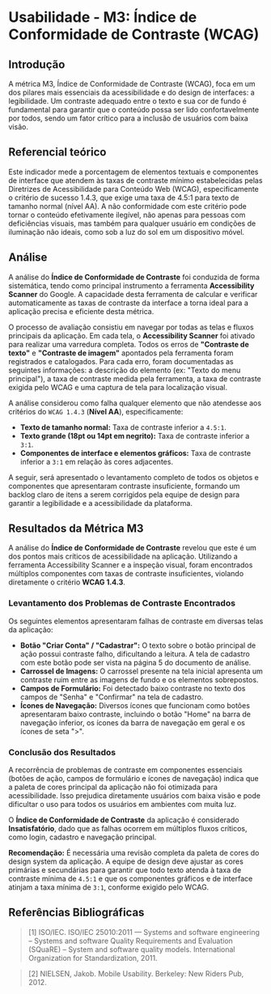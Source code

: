 # Usabilidade - M3: Índice de Conformidade de Contraste (WCAG)

## Introdução

  A métrica M3, Índice de Conformidade de Contraste (WCAG), foca em um dos pilares mais essenciais da acessibilidade e do design de 
  interfaces: a legibilidade. Um contraste adequado entre o texto e sua cor de fundo é fundamental para garantir que o conteúdo possa ser lido 
  confortavelmente por todos, sendo um fator crítico para a inclusão de usuários com baixa visão.

## Referencial teórico 

  Este indicador mede a porcentagem de elementos textuais e componentes de interface que atendem às taxas de contraste mínimo estabelecidas 
  pelas Diretrizes de Acessibilidade para Conteúdo Web (WCAG), especificamente o critério de sucesso 1.4.3, que exige uma taxa de 4.5:1 para 
  texto de tamanho normal (nível AA). A não conformidade com este critério pode tornar o conteúdo efetivamente ilegível, não apenas para 
  pessoas com deficiências visuais, mas também para qualquer usuário em condições de iluminação não ideais, como sob a luz do sol em um 
  dispositivo móvel.

## Análise

A análise do **Índice de Conformidade de Contraste** foi conduzida de forma sistemática, tendo como principal instrumento a ferramenta **Accessibility Scanner** do Google. A capacidade desta ferramenta de calcular e verificar automaticamente as taxas de contraste da interface a torna ideal para a aplicação precisa e eficiente desta métrica.

O processo de avaliação consistiu em navegar por todas as telas e fluxos principais da aplicação. Em cada tela, o **Accessibility Scanner** foi ativado para realizar uma varredura completa. Todos os erros de **"Contraste de texto"** e **"Contraste de imagem"** apontados pela ferramenta foram registrados e catalogados. Para cada erro, foram documentadas as seguintes informações: a descrição do elemento (ex: "Texto do menu principal"), a taxa de contraste medida pela ferramenta, a taxa de contraste exigida pelo WCAG e uma captura de tela para localização visual.

A análise considerou como falha qualquer elemento que não atendesse aos critérios do `WCAG 1.4.3` (**Nível AA**), especificamente:

* **Texto de tamanho normal:** Taxa de contraste inferior a `4.5:1`.
* **Texto grande (18pt ou 14pt em negrito):** Taxa de contraste inferior a `3:1`.
* **Componentes de interface e elementos gráficos:** Taxa de contraste inferior a `3:1` em relação às cores adjacentes.

A seguir, será apresentado o levantamento completo de todos os objetos e componentes que apresentaram contraste insuficiente, formando um backlog claro de itens a serem corrigidos pela equipe de design para garantir a legibilidade e a acessibilidade da plataforma.

## Resultados da Métrica M3

A análise do **Índice de Conformidade de Contraste** revelou que este é um dos pontos mais críticos de acessibilidade na aplicação. Utilizando a ferramenta Accessibility Scanner e a inspeção visual, foram encontrados múltiplos componentes com taxas de contraste insuficientes, violando diretamente o critério **WCAG 1.4.3**.

### Levantamento dos Problemas de Contraste Encontrados

Os seguintes elementos apresentaram falhas de contraste em diversas telas da aplicação:

* **Botão "Criar Conta" / "Cadastrar":** O texto sobre o botão principal de ação possui contraste falho, dificultando a leitura. A tela de cadastro com este botão pode ser vista na página 5 do documento de análise.
* **Carrossel de Imagens:** O carrossel presente na tela inicial apresenta um contraste ruim entre as imagens de fundo e os elementos sobrepostos.
* **Campos de Formulário:** Foi detectado baixo contraste no texto dos campos de "Senha" e "Confirmar"  na tela de cadastro.
* **Ícones de Navegação:** Diversos ícones que funcionam como botões apresentaram baixo contraste, incluindo o botão "Home" na barra de navegação inferior, os ícones da barra de navegação em geral e os ícones de seta ">".

### Conclusão dos Resultados

A recorrência de problemas de contraste em componentes essenciais (botões de ação, campos de formulário e ícones de navegação) indica que a paleta de cores principal da aplicação não foi otimizada para acessibilidade. Isso prejudica diretamente usuários com baixa visão e pode dificultar o uso para todos os usuários em ambientes com muita luz.

O **Índice de Conformidade de Contraste** da aplicação é considerado **Insatisfatório**, dado que as falhas ocorrem em múltiplos fluxos críticos, como login, cadastro e navegação principal.

**Recomendação:** É necessária uma revisão completa da paleta de cores do design system da aplicação. A equipe de design deve ajustar as cores primárias e secundárias para garantir que todo texto atenda à taxa de contraste mínima de `4.5:1` e que os componentes gráficos e de interface atinjam a taxa mínima de `3:1`, conforme exigido pelo WCAG.

## Referências Bibliográficas

> [1] ISO/IEC. ISO/IEC 25010:2011 — Systems and software engineering – Systems and software Quality Requirements and Evaluation (SQuaRE) – System and software quality models. International Organization for Standardization, 2011.

> [2] NIELSEN, Jakob. Mobile Usability. Berkeley: New Riders Pub, 2012.

